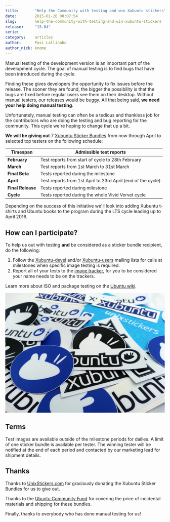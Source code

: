 ```yaml
---
title:       "Help the Community with testing and win Xubuntu stickers"
date:        2015-01-20 00:07:54
slug:        help-the-community-with-testing-and-win-xubuntu-stickers
release:     "15.04"
serie:       
category:    articles
author:      Pasi Lallinaho
author_nick: knome
---
```


Manual testing of the development version is an important part of the development cycle. The goal of manual testing is to find bugs that have been introduced during the cycle.

Finding these gives developers the opportunity to fix issues before the release. The sooner they are found, the bigger the possibility is that the bugs are fixed before regular users see them on their desktop. Without manual testers, our releases would be buggy. All that being said, **we need your help doing manual testing**.

Unfortunately, manual testing can often be a tedious and thankless job for the contributors who are doing the testing and bug reporting for the community. This cycle we're hoping to change that up a bit.

**We will be giving out** 7 [Xubuntu Sticker Bundles](http://www.unixstickers.com/stickers/linux_os_distribution_stickers/xubuntu-stickers-bundle) from now through April to selected top testers on the following schedule:

| Timespan          | Admissible test reports                                      |
| ----------------- | ------------------------------------------------------------ |
| **February**      | Test reports from start of cycle to 28th February            |
| **March**         | Test reports from 1st March to 31st March                    |
| **Final Beta**    | Tests reported during the milestone                          |
| **April**         | Test reports from 1st April to 23rd April (end of the cycle) |
| **Final Release** | Tests reported during milestone                              |
| **Cycle**         | Tests reported during the whole Vivid Vervet cycle           |

Depending on the success of this initiative we'll look into adding Xubuntu t-shirts and Ubuntu books to the program during the LTS cycle leading up to April 2016.

How can I participate?
----------------------

To help us out with testing **and** be considered as a sticker bundle recipient, do the following:

1. Follow the [Xubuntu-devel](https://lists.ubuntu.com/mailman/listinfo/xubuntu-devel) and/or [Xubuntu-users](https://lists.ubuntu.com/mailman/listinfo/xubuntu-users) mailing lists for calls at milestones when specific image testing is required.
2. Report all of your tests to the [image tracker](http://iso.qa.ubuntu.com/), for you to be considered your name needs to be on the trackers.

Learn more about ISO and package testing on the [Ubuntu wiki](https://wiki.ubuntu.com/QATeam/Roles/Tester).

![Xubuntu Stickers](/assets/articles/2015/xubuntu_stickers_1504.jpg)

Terms
-----

Test images are available outside of the milestone periods for dailies. A limit of one sticker bundle is available per tester. The winning tester will be notified at the end of each period and contacted by our marketing lead for shipment details.

Thanks
------

Thanks to [UnixStickers.com](http://www.unixstickers.com/) for graciously donating the Xubuntu Sticker Bundles for us to give out.

Thanks to the [Ubuntu Community Fund](http://community.ubuntu.com/help-information/funding/) for covering the price of incidental materials and shipping for these bundles.

Finally, thanks to everybody who has done manual testing for us!
